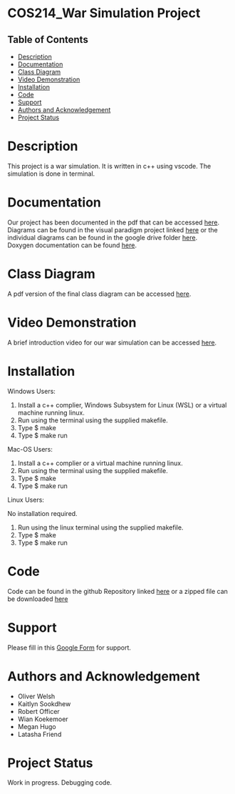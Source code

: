 # COS214_War Simulation Project
## Table of Contents
* [Description](https://github.com/Cookie-Club/COS214_WarProject/blob/main/README.md#description)
* [Documentation](https://github.com/Cookie-Club/COS214_WarProject/blob/main/README.md#documentation)
* [Class Diagram](https://github.com/Cookie-Club/COS214_WarProject/blob/main/README.md#class-diagram)
* [Video Demonstration](https://github.com/Cookie-Club/COS214_WarProject/blob/main/README.md#video-demonstration)
* [Installation](https://github.com/Cookie-Club/COS214_WarProject/blob/main/README.md#installation)
* [Code](https://github.com/Cookie-Club/COS214_WarProject/blob/main/README.md#code)
* [Support](https://github.com/Cookie-Club/COS214_WarProject/blob/main/README.md#support)
* [Authors and Acknowledgement](https://github.com/Cookie-Club/COS214_WarProject/blob/main/README.md#authors-and-acknowledgement)
* [Project Status](https://github.com/Cookie-Club/COS214_WarProject/blob/main/README.md#project-status)

# Description
This project is a war simulation. It is written in c++ using vscode. The simulation is done in terminal.

# Documentation
Our project has been documented in the pdf that can be accessed [here](https://drive.google.com/file/d/1coh7swDVFtJKbHlxNfLGuoiUAHCVZRV3/view?usp=share_link).\
Diagrams can be found in the visual paradigm project linked [here](https://drive.google.com/file/d/1pDr7rUqRGKnAf_vEGbXcFyPtpY_BXlqP/view?usp=share_link) or the individual diagrams can be found in the google drive folder [here](https://drive.google.com/drive/folders/1KasSm0zczvex1MyBnHWb_2umQiH-NBwo?usp=sharing).\
Doxygen documentation can be found [here](https://drive.google.com/file/d/14MoWcGG3PlXh0BfdtrlHMH2OG4B5IHYy/view?usp=share_link).

# Class Diagram
A pdf version of the final class diagram can be accessed [here](https://drive.google.com/file/d/1kXmSktsZdKExNSD5xN-7Uoqfv_lc3BJ5/view?usp=share_link).

# Video Demonstration
A brief introduction video for our war simulation can be accessed [here](https://drive.google.com/file/d/14MoWcGG3PlXh0BfdtrlHMH2OG4B5IHYy/view?usp=share_link).

# Installation
Windows Users:
1. Install a c++ complier, Windows Subsystem for Linux (WSL) or a virtual machine running linux.
2. Run using the terminal using the supplied makefile.
3. Type $ make
4. Type $ make run

Mac-OS Users:
1. Install a c++ complier or a virtual machine running linux.
2. Run using the terminal using the supplied makefile.
3. Type $ make
4. Type $ make run

Linux Users:

No installation required.
1. Run using the linux terminal using the supplied makefile.
2. Type $ make
3. Type $ make run

# Code
Code can be found in the github Repository linked [here](https://github.com/Cookie-Club/COS214_WarProject/tree/main/System) or a zipped file can be downloaded [here]( https://github.com/Cookie-Club/COS214_WarProject/archive/refs/heads/main.zip)

# Support
Please fill in this [Google Form](https://docs.google.com/forms/d/e/1FAIpQLSe8KpQORQ7IMn0JSGOGiOhxqVqspK6_7Gf1upok5Hfz20iFaQ/viewform?usp=sf_link) for support. 

# Authors and Acknowledgement
* Oliver Welsh
* Kaitlyn Sookdhew
* Robert Officer
* Wian Koekemoer
* Megan Hugo
* Latasha Friend

# Project Status
Work in progress. Debugging code.
